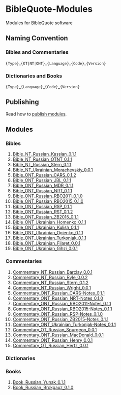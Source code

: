 # BibleQuote-Modules

Modules for BibleQuote software

## Naming Convention

### Bibles and Commentaries

`{Type}`\_`{OT|NT|ONT}`\_`{Language}`\_`{Code}`\_`{Version}`

### Dictionaries and Books

`{Type}`\_`{Language}`\_`{Code}`\_`{Version}`

## Publishing

Read how to [publish modules](./PUBLISH.md).

## Modules

### Bibles

1. [Bible_NT_Russian_Kassian_0.1.1](https://github.com/BibleQuote/BibleQuote-Modules/raw/master/modules/Bible_NT_Russian_Kassian_0.1.1.7z)
1. [Bible_NT_Russian_OTNT_0.1.1](https://github.com/BibleQuote/BibleQuote-Modules/raw/master/modules/Bible_NT_Russian_OTNT_0.1.1.7z)
1. [Bible_NT_Russian_Stern_0.1.1](https://github.com/BibleQuote/BibleQuote-Modules/raw/master/modules/Bible_NT_Russian_Stern_0.1.1.7z)
1. [Bible_NT_Ukrainian_Morachevskiy_0.0.1](https://github.com/BibleQuote/BibleQuote-Modules/raw/master/modules/Bible_NT_Ukrainian_Morachevskiy_0.0.1.7z)
1. [Bible_ONT_Russian_CARS_0.1.2](https://github.com/BibleQuote/BibleQuote-Modules/raw/master/modules/Bible_ONT_Russian_CARS_0.1.2.7z)
1. [Bible_ONT_Russian_JBL_0.1.1](https://github.com/BibleQuote/BibleQuote-Modules/raw/master/modules/Bible_ONT_Russian_JBL_0.1.1.7z)
1. [Bible_ONT_Russian_MDR_0.1.1](https://github.com/BibleQuote/BibleQuote-Modules/raw/master/modules/Bible_ONT_Russian_MDR_0.1.1.7z)
1. [Bible_ONT_Russian_NRT_0.1.1](https://github.com/BibleQuote/BibleQuote-Modules/raw/master/modules/Bible_ONT_Russian_NRT_0.1.1.7z)
1. [Bible_ONT_Russian_RBO2011_0.1.0](https://github.com/BibleQuote/BibleQuote-Modules/raw/master/modules/Bible_ONT_Russian_RBO2011_0.1.0.7z)
1. [Bible_ONT_Russian_RBO2015_0.1.0](https://github.com/BibleQuote/BibleQuote-Modules/raw/master/modules/Bible_ONT_Russian_RBO2015_0.1.0.7z)
1. [Bible_ONT_Russian_RSP_0.1.1](https://github.com/BibleQuote/BibleQuote-Modules/raw/master/modules/Bible_ONT_Russian_RSP_0.1.1.7z)
1. [Bible_ONT_Russian_RST_0.1.2](https://github.com/BibleQuote/BibleQuote-Modules/raw/master/modules/Bible_ONT_Russian_RST_0.1.2.7z)
1. [Bible_ONT_Russian_ZB2015_0.1.1](https://github.com/BibleQuote/BibleQuote-Modules/raw/master/modules/Bible_ONT_Russian_ZB2015_0.1.1.7z)
1. [Bible_ONT_Ukrainian_Homenko_0.1.1](https://github.com/BibleQuote/BibleQuote-Modules/raw/master/modules/Bible_ONT_Ukrainian_Homenko_0.1.1.7z)
1. [Bible_ONT_Ukrainian_Kulish_0.1.1](https://github.com/BibleQuote/BibleQuote-Modules/raw/master/modules/Bible_ONT_Ukrainian_Kulish_0.1.1.7z)
1. [Bible_ONT_Ukrainian_Ogienko_0.1.1](https://github.com/BibleQuote/BibleQuote-Modules/raw/master/modules/Bible_ONT_Ukrainian_Ogienko_0.1.1.7z)
1. [Bible_ONT_Ukrainian_Turkonjak_0.1.1](https://github.com/BibleQuote/BibleQuote-Modules/raw/master/modules/Bible_ONT_Ukrainian_Turkonjak_0.1.1.7z)
1. [Bible_ONT_Ukrainian_Filaret_0.0.1](https://github.com/BibleQuote/BibleQuote-Modules/raw/master/modules/Bible_ONT_Ukrainian_Filaret_0.0.1.7z)
1. [Bible_ONT_Ukrainian_Gihzi_0.0.1](https://github.com/BibleQuote/BibleQuote-Modules/raw/master/modules/Bible_ONT_Ukrainian_Gihzi_0.0.1.7z)

### Commentaries

1. [Commentary_NT_Russian_Barclay_0.0.1](https://github.com/BibleQuote/BibleQuote-Modules/raw/master/modules/Commentary_NT_Russian_Barclay_0.0.1.7z)
1. [Commentary_NT_Russian_Ryle_0.0.2](https://github.com/BibleQuote/BibleQuote-Modules/raw/master/modules/Commentary_NT_Russian_Ryle_0.0.2.7z)
1. [Commentary_NT_Russian_Stern_0.1.2](https://github.com/BibleQuote/BibleQuote-Modules/raw/master/modules/Commentary_NT_Russian_Stern_0.1.2.7z)
1. [Commentary_NT_Russian_Wright_0.0.1](https://github.com/BibleQuote/BibleQuote-Modules/raw/master/modules/Commentary_NT_Russian_Wright_0.0.1.7z)
1. [Commentary_ONT_Russian_CARS-Notes_0.1.1](https://github.com/BibleQuote/BibleQuote-Modules/raw/master/modules/Commentary_ONT_Russian_CARS-Notes_0.1.1.7z)
1. [Commentary_ONT_Russian_NRT-Notes_0.1.0](https://github.com/BibleQuote/BibleQuote-Modules/raw/master/modules/Commentary_ONT_Russian_NRT-Notes_0.1.0.7z)
1. [Commentary_ONT_Russian_RBO2011-Notes_0.1.1](https://github.com/BibleQuote/BibleQuote-Modules/raw/master/modules/Commentary_ONT_Russian_RBO2011-Notes_0.1.1.7z)
1. [Commentary_ONT_Russian_RBO2015-Notes_0.1.1](https://github.com/BibleQuote/BibleQuote-Modules/raw/master/modules/Commentary_ONT_Russian_RBO2015-Notes_0.1.1.7z)
1. [Commentary_ONT_Russian_RSP-Notes_0.1.0](https://github.com/BibleQuote/BibleQuote-Modules/raw/master/modules/Commentary_ONT_Russian_RSP-Notes_0.1.0.7z)
1. [Commentary_ONT_Russian_ZB2015-Notes_0.1.1](https://github.com/BibleQuote/BibleQuote-Modules/raw/master/modules/Commentary_ONT_Russian_ZB2015-Notes_0.1.1.7z)
1. [Commentary_ONT_Ukrainian_Turkonjak-Notes_0.1.1](https://github.com/BibleQuote/BibleQuote-Modules/raw/master/modules/Commentary_ONT_Ukrainian_Turkonjak-Notes_0.1.1.7z)
1. [Commentary_OT_Russian_Spurgeon_0.0.1](https://github.com/BibleQuote/BibleQuote-Modules/raw/master/modules/Commentary_OT_Russian_Spurgeon_0.0.1.7z)
1. [Commentary_ONT_Russian_MacDonald_0.0.1](https://github.com/BibleQuote/BibleQuote-Modules/raw/master/modules/Commentary_ONT_Russian_MacDonald_0.0.1.7z)
1. [Commentary_ONT_Russian_Henry_0.0.1](https://github.com/BibleQuote/BibleQuote-Modules/raw/master/modules/Commentary_ONT_Russian_Henry_0.0.1.7z)
1. [Commentary_OT_Russian_Hertz_0.0.1](https://github.com/BibleQuote/BibleQuote-Modules/raw/master/modules/Commentary_OT_Russian_Hertz_0.0.1.7z)

### Dictionaries

### Books

1. [Book_Russian_Yunak_0.1.1](https://github.com/BibleQuote/BibleQuote-Modules/raw/master/modules/Book_Russian_Yunak_0.1.1.7z)
1. [Book_Russian_Brokgauz_0.1.0](https://github.com/BibleQuote/BibleQuote-Modules/raw/master/modules/Book_Russian_Brokgauz_0.1.0.7z)
